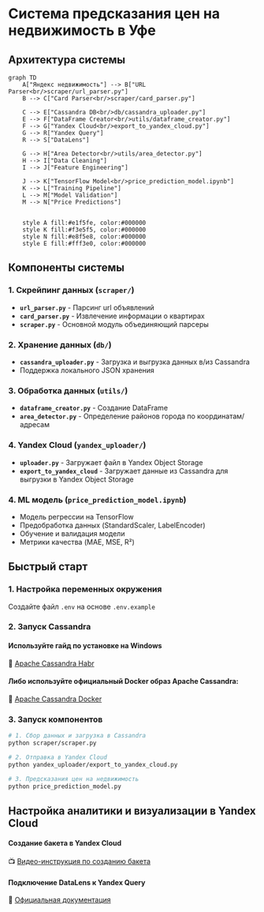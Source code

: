 # Система предсказания цен на недвижимость в Уфе
## Архитектура системы

```mermaid
graph TD
    A["Яндекс недвижимость"] --> B["URL Parser<br/>scraper/url_parser.py"]
    B --> C["Card Parser<br/>scraper/card_parser.py"]
    
    C --> E["Cassandra DB<br/>db/cassandra_uploader.py"]
    E --> F["DataFrame Creator<br/>utils/dataframe_creator.py"]
    F --> G["Yandex Cloud<br/>export_to_yandex_cloud.py"]
    G --> R["Yandex Query"]
    R --> S["DataLens"]
    
    G --> H["Area Detector<br/>utils/area_detector.py"]
    H --> I["Data Cleaning"]
    I --> J["Feature Engineering"]
    
    J --> K["TensorFlow Model<br/>price_prediction_model.ipynb"]
    K --> L["Training Pipeline"]
    L --> M["Model Validation"]
    M --> N["Price Predictions"]

    
    style A fill:#e1f5fe, color:#000000
    style K fill:#f3e5f5, color:#000000
    style N fill:#e8f5e8, color:#000000
    style E fill:#fff3e0, color:#000000
```

## Компоненты системы

### 1. **Скрейпинг данных** (`scraper/`)
- **`url_parser.py`** - Парсинг url объявлений
- **`card_parser.py`** - Извлечение информации о квартирах
- **`scraper.py`** - Основной модуль объединяющий парсеры

### 2. **Хранение данных** (`db/`)
- **`cassandra_uploader.py`** - Загрузка и выгрузка данных в/из Cassandra
- Поддержка локального JSON хранения

### 3. **Обработка данных** (`utils/`)
- **`dataframe_creator.py`** - Создание DataFrame 
- **`area_detector.py`** - Определение районов города по координатам/адресам

### 4. **Yandex Cloud** (`yandex_uploader/`)
- **`uploader.py`** - Загружает файл в Yandex Object Storage
- **`export_to_yandex_cloud`** - Загружает данные из Cassandra для выгрузки в Yandex Object Storage

### 4. **ML модель** (`price_prediction_model.ipynb`)
- Модель регрессии на TensorFlow
- Предобработка данных (StandardScaler, LabelEncoder)
- Обучение и валидация модели
- Метрики качества (MAE, MSE, R²)

## Быстрый старт

### 1. Настройка переменных окружения
Создайте файл `.env` на основе `.env.example`

### 2. Запуск Cassandra 
#### Используйте гайд по установке на Windows  
📖 [Apache Cassandra Habr](https://habr.com/ru/articles/465151/)   
#### Либо используйте официальный Docker образ Apache Cassandra:  
🐳 [Apache Cassandra Docker](https://hub.docker.com/_/cassandra)

### 3. Запуск компонентов
```bash
# 1. Сбор данных и загрузка в Cassandra
python scraper/scraper.py

# 2. Отправка в Yandex Cloud
python yandex_uploader/export_to_yandex_cloud.py

# 3. Предсказания цен на недвижимость
python price_prediction_model.py
```

## Настройка аналитики и визуализации в Yandex Cloud

#### Создание бакета в Yandex Cloud
📺 [Видео-инструкция по созданию бакета](https://youtu.be/_d-EPZ-X_Qo?si=-DYmmiyEWNRvTeqX)

#### Подключение DataLens к Yandex Query
📖 [Официальная документация](https://yandex.cloud/ru/docs/tutorials/datalens/data-from-yandex-query-visualization)
